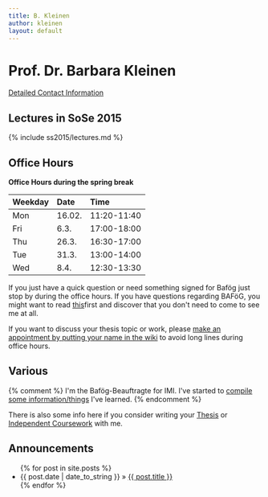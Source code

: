 ```yaml
---
title: B. Kleinen
author: kleinen
layout: default
---
```


# Prof. Dr. Barbara Kleinen

[Detailed Contact Information](about/me.html)

## Lectures in SoSe 2015

{% include ss2015/lectures.md %}

## Office Hours

<span style="font-weight:bold">Office Hours during the spring break</span>  


| Weekday |   Date   | Time|
|:------|:------|:------      |
|Mon      | 16.02.    | 11:20-11:40 |
|Fri      | 6.3.      | 17:00-18:00 |
|Thu      | 26.3.     | 16:30-17:00 |
|Tue      | 31.3.     | 13:00-14:00 |
|Wed      | 8.4.      | 12:30-13:30 |

If you just have a quick question or need something signed for Baf&ouml;g just stop by during the office hours. 
If you have questions regarding BAF&ouml;G, you might want to read [this](bafoeg/index.html)first and discover that you don't need to come to see me at all.

If you want to discuss your thesis topic or work, please [make an appointment by putting your name in the wiki](https://github.com/bkleinen/bkleinen.github.io/wiki) to avoid long lines during office hours. 



## Various

{% comment %}
I'm the Bafög-Beauftragte for IMI. I've started to <a href = "bafoeg/index.html">compile some information/things</a> I've learned.
{% endcomment %}

There is also some info here if you consider writing your [Thesis](thesis/index.html) or [Independent Coursework](thesis/independent_coursework.html) with me.


## Announcements

<ul class="posts">
  {% for post in site.posts %}
    <li><span>{{ post.date | date_to_string }}</span> &raquo; <a href="{{ post.url }}">{{ post.title }}</a></li>
  {% endfor %}
</ul>




